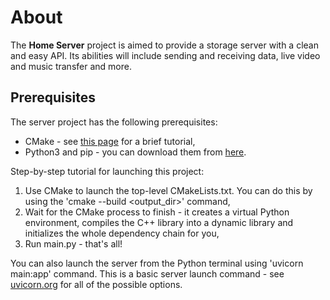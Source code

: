 # About

The **Home Server** project is aimed to provide a storage server with a clean and easy API. Its abilities will include sending and receiving data, live video and music transfer and more.

## Prerequisites
The server project has the following prerequisites:
- CMake - see [this page](https://cmake.org/cmake/help/latest/guide/tutorial/A%20Basic%20Starting%20Point.html) for a brief tutorial,
- Python3 and pip - you can download them from [here](https://www.python.org/downloads/).

Step-by-step tutorial for launching this project:
1. Use CMake to launch the top-level CMakeLists.txt. You can do this by using the 'cmake --build <output_dir>' command,
2. Wait for the CMake process to finish - it creates a virtual Python environment, compiles the C++ library into a dynamic library and initializes the whole dependency chain for you,
3. Run main.py - that's all!

You can also launch the server from the Python terminal using 'uvicorn main:app' command. This is a basic server launch command - see [uvicorn.org](https://www.uvicorn.org/#command-line-options) for all of the possible options.